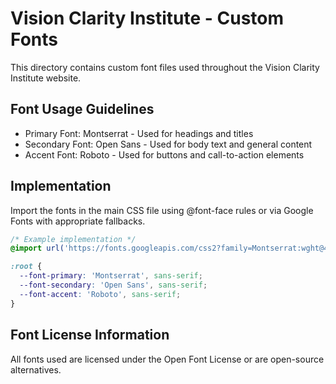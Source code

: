 # Vision Clarity Institute - Custom Fonts

This directory contains custom font files used throughout the Vision Clarity Institute website.

## Font Usage Guidelines

- Primary Font: Montserrat - Used for headings and titles
- Secondary Font: Open Sans - Used for body text and general content
- Accent Font: Roboto - Used for buttons and call-to-action elements

## Implementation

Import the fonts in the main CSS file using @font-face rules or via Google Fonts with appropriate fallbacks.

```css
/* Example implementation */
@import url('https://fonts.googleapis.com/css2?family=Montserrat:wght@400;500;600;700&family=Open+Sans:wght@300;400;600&family=Roboto:wght@400;500&display=swap');

:root {
  --font-primary: 'Montserrat', sans-serif;
  --font-secondary: 'Open Sans', sans-serif;
  --font-accent: 'Roboto', sans-serif;
}
```

## Font License Information

All fonts used are licensed under the Open Font License or are open-source alternatives.